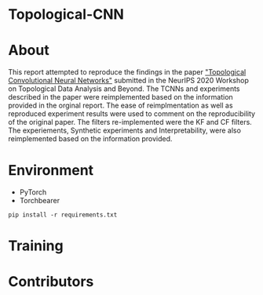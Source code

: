 # Topological-CNN

# About

 This report attempted to reproduce the findings in the paper ["Topological Convolutional Neural Networks"](https://openreview.net/forum?id=hntbh8Zo1V) submitted in the  NeurIPS 2020 Workshop on Topological Data Analysis and Beyond. The TCNNs and experiments described in the paper were reimplemented based on the information provided in the orginal report. The ease of reimplmentation as well as reproduced experiment results were used to comment on the reproducibility of the original paper. The filters re-implemented were the KF and CF filters. The experiements, Synthetic experiments and Interpretability, were also reimplemented based on the information provided.

# Environment
- PyTorch
- Torchbearer
```
pip install -r requirements.txt
```

# Training

# Contributors